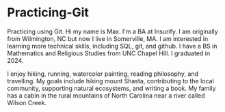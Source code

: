 # Practicing-Git
Practicing using Git.
Hi my name is Max. I'm a BA at Insurify.
I am originally from Wilmington, NC but now I live in Somerville, MA.
I am interested in learning more technical skills, including SQL, git, and github.
I have a BS in Mathematics and Religious Studies from UNC Chapel Hill.
I graduated in 2024.

I enjoy hiking, running, watercolor painting, reading philosophy, and travelling. 
My goals include hiking mount Shasta, contributing to the local community, supporting natural ecosystems, and writing a book.
My family has a cabin in the rural mountains of North Carolina near a river called Wilson Creek. 